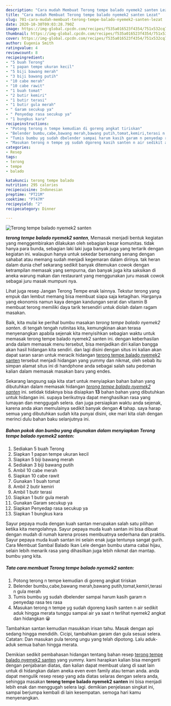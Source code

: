 ```yaml
---
description: "Cara mudah Membuat Terong tempe balado nyemek2 santen Lezat"
title: "Cara mudah Membuat Terong tempe balado nyemek2 santen Lezat"
slug: 701-cara-mudah-membuat-terong-tempe-balado-nyemek2-santen-lezat
date: 2020-10-30T09:03:28.790Z
image: https://img-global.cpcdn.com/recipes/f535a016523f4354/751x532cq70/terong-tempe-balado-nyemek2-santen-foto-resep-utama.jpg
thumbnail: https://img-global.cpcdn.com/recipes/f535a016523f4354/751x532cq70/terong-tempe-balado-nyemek2-santen-foto-resep-utama.jpg
cover: https://img-global.cpcdn.com/recipes/f535a016523f4354/751x532cq70/terong-tempe-balado-nyemek2-santen-foto-resep-utama.jpg
author: Eugenia Smith
ratingvalue: 4
reviewcount: 8
recipeingredient:
- "5 buah Terong"
- "1 papan tempe ukuran kecil"
- "5 biji bawang merah"
- "3 biji bawang putih"
- "10 cabe merah"
- "10 cabe rawit"
- "1 buah tomat"
- "2 butir kemiri"
- "1 butir terasi"
- "1 butir gula merah"
- " Garam secukup ya"
- " Penyedap rasa secukup ya"
- "1 bungkus kara"
recipeinstructions:
- "Potong terong n tempe kemudian di goreng angkat tiriskan"
- "Belender bumbu,cabe,bawang merah,bawang putih,tomat,kemiri,terasi n gula merah"
- "Tumis bumbu yg sudah dbelender sampai harum kasih garam n penyedap rasa tes rasa"
- "Masukan terong n tempe yg sudah dgoreng kasih santen n air sedikit aduk hingga merata tunggu sampai air ya saat n terlihat nyemek2 angkat dan hidangkan 😀"
categories:
- Resep
tags:
- terong
- tempe
- balado

katakunci: terong tempe balado 
nutrition: 295 calories
recipecuisine: Indonesian
preptime: "PT21M"
cooktime: "PT47M"
recipeyield: "2"
recipecategory: Dinner

---
```



![Terong tempe balado nyemek2 santen](https://img-global.cpcdn.com/recipes/f535a016523f4354/751x532cq70/terong-tempe-balado-nyemek2-santen-foto-resep-utama.jpg)

<b><i>terong tempe balado nyemek2 santen</i></b>, Memasak menjadi bentuk kegiatan yang menggembirakan dilakukan oleh sebagian besar komunitas. tidak hanya para bunda, sebagian laki laki juga banyak juga yang tertarik dengan kegiatan ini. walaupun hanya untuk sekedar bersenang senang dengan sahabat atau memang sudah menjadi kegemaran dalam dirinya. tak heran dalam dunia chef sekarang sedikit banyak ditemukan cowok dengan ketrampilan memasak yang sempurna, dan banyak juga kita saksikan di aneka warung makan dan restaurant yang menggunakan juru masak cowok sebagai juru masak mumpuni nya.

Lihat juga resep Jangan Terong Tempe enak lainnya. Tekstur terong yang empuk dan lembut memang bisa membuat siapa saja ketagihan. Harganya yang ekonomis namun kaya dengan kandungan serat dan vitamin B membuat terong memiliki daya tarik tersendiri untuk diolah dalam ragam masakan.

Baik, kita mulai ke perihal bumbu masakan <i>terong tempe balado nyemek2 santen</i>. di tengah tengah rutinitas kita, kemungkinan akan terasa menyenangkan apabila sejenak kita menyisihkan sebagian waktu untuk memasak terong tempe balado nyemek2 santen ini. dengan keberhasilan anda dalam memasak menu tersebut, bisa menjadikan diri kalian bangga akan hasil hidangan kita sendiri. dan lagi disini dengan situs ini kalian akan dapat saran saran untuk meracik hidangan <u>terong tempe balado nyemek2 santen</u> tersebut menjadi hidangan yang yummy dan nikmat, oleh sebab itu simpan alamat situs ini di handphone anda sebagai salah satu pedoman kalian dalam memasak masakan baru yang endes.


Sekarang langsung saja kita start untuk menyiapkan bahan bahan yang dibutuhkan dalam memasak hidangan <u><i>terong tempe balado nyemek2 santen</i></u> ini. setidak tidaknya bisa disiapkan <b>13</b> bahan bahan yang dibutuhkan untuk hidangan ini. supaya berikutnya dapat menghasilkan rasa yang lumayan dan menggugah selera. dan juga persiapkan waktu anda sejenak, karena anda akan memulainya sedikit banyak dengan <b>4</b> tahap. saya harap semua yang dibutuhkan sudah kita punyai disini, oke mari kita olah dengan merinci dulu bahan baku selanjutnya ini.

<!--inarticleads1-->

##### Bahan pokok dan bumbu yang digunakan dalam menyiapkan Terong tempe balado nyemek2 santen:

1. Sediakan 5 buah Terong
1. Siapkan 1 papan tempe ukuran kecil
1. Siapkan 5 biji bawang merah
1. Sediakan 3 biji bawang putih
1. Ambil 10 cabe merah
1. Siapkan 10 cabe rawit
1. Gunakan 1 buah tomat
1. Ambil 2 butir kemiri
1. Ambil 1 butir terasi
1. Siapkan 1 butir gula merah
1. Gunakan  Garam secukup ya
1. Siapkan  Penyedap rasa secukup ya
1. Siapkan 1 bungkus kara


Sayur pepaya muda dengan kuah santan merupakan salah satu pilihan ketika kita mengolahnya. Sayur pepaya muda kuah santan ini bisa dibuat dengan mudah di rumah karena proses membuatnya sederhana dan praktis. Sayur pepaya muda kuah santan ini selain enak juga tentunya sangat gurih. Cara Membuat Sambal Balado Ikan Lele dengan bumbu utama cabai hijau, selain lebih menarik rasa yang dihasilkan juga lebih nikmat dan mantap. bumbu yang kita. 

<!--inarticleads2-->

##### Tata cara membuat Terong tempe balado nyemek2 santen:

1. Potong terong n tempe kemudian di goreng angkat tiriskan
1. Belender bumbu,cabe,bawang merah,bawang putih,tomat,kemiri,terasi n gula merah
1. Tumis bumbu yg sudah dbelender sampai harum kasih garam n penyedap rasa tes rasa
1. Masukan terong n tempe yg sudah dgoreng kasih santen n air sedikit aduk hingga merata tunggu sampai air ya saat n terlihat nyemek2 angkat dan hidangkan 😀


Tambahkan santan kemudian masukkan irisan tahu. Masak dengan api sedang hingga mendidih. Cicipi, tambahkan garam dan gula sesuai selera. Catatan: Dan masukan pula terong ungu yang telah dipotong. Lalu aduk-aduk semua bahan hingga merata. 

Demikian sedikit pembahasan hidangan tentang bahan resep <u>terong tempe balado nyemek2 santen</u> yang yummy. kami harapkan kalian bisa mengerti dengan penjabaran diatas, dan kalian dapat membuat ulang di saat lain untuk di hidangkan dalam aneka even even family atau teman anda. anda dapat mengulik resep resep yang ada diatas selaras dengan selera anda, sehingga masakan <b>terong tempe balado nyemek2 santen</b> ini bisa menjadi lebih enak dan menggugah selera lagi. demikian penjelasan singkat ini, sampai berjumpa kembali di lain kesempatan. semoga hari kamu menyenangkan.
